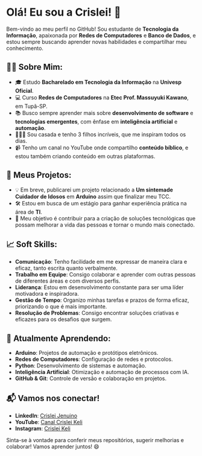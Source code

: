 # Olá! Eu sou a Crislei! 👋

Bem-vindo ao meu perfil no GitHub! Sou estudante de **Tecnologia da Informação**, apaixonada por **Redes de Computadores** e **Banco de Dados**, e estou sempre buscando aprender novas habilidades e compartilhar meu conhecimento.

## 🧑‍💻 Sobre Mim:
- 🎓 Estudo **Bacharelado em Tecnologia da Informação** na **Univesp Oficial**.
- 💻 Curso **Redes de Computadores** na **Etec Prof. Massuyuki Kawano**, em Tupã-SP.
- 📚 Busco sempre aprender mais sobre **desenvolvimento de software** e **tecnologias emergentes**, com ênfase em **inteligência artificial** e **automação**.
- 👩‍👧‍👦 Sou casada e tenho 3 filhos incríveis, que me inspiram todos os dias.
- 📹 Tenho um canal no YouTube onde compartilho **conteúdo bíblico**, e estou também criando conteúdo em outras plataformas.

## 🚀 Meus Projetos:
- 💡 Em breve, publicarei  um projeto relacionado a **Um sintemade Cuidador de Idosos** em **Arduino** assim que finalizar meu TCC.
- 🛠 Estou em busca de um estágio para ganhar experiência prática na área de **TI**.
- 🎯 Meu objetivo é contribuir para a criação de soluções tecnológicas que possam melhorar a vida das pessoas e tornar o mundo mais conectado.

## 📈 Soft Skills:
- **Comunicação**: Tenho facilidade em me expressar de maneira clara e eficaz, tanto escrita quanto verbalmente.
- **Trabalho em Equipe**: Consigo colaborar e aprender com outras pessoas de diferentes áreas e com diversos perfis.
- **Liderança**: Estou em desenvolvimento constante para ser uma líder motivadora e inspiradora.
- **Gestão de Tempo**: Organizo minhas tarefas e prazos de forma eficaz, priorizando o que é mais importante.
- **Resolução de Problemas**: Consigo encontrar soluções criativas e eficazes para os desafios que surgem.

## 🌱 Atualmente Aprendendo:
- **Arduino**: Projetos de automação e protótipos eletrônicos.
- **Redes de Computadores**: Configuração de redes e protocolos.
- **Python**: Desenvolvimento de sistemas e automação.
- **Inteligência Artificial**: Otimização e automação de processos com IA.
- **GitHub & Git**: Controle de versão e colaboração em projetos.

## 📬 Vamos nos conectar!
- **LinkedIn**: [Crislei Jenuino](https://www.linkedin.com/in/crislei-jenuino-b3407734a/)
- **YouTube**: [Canal Crislei Keli](https://www.youtube.com/@crisleikeli)
- **Instagram**: [Crislei Keli](https://www.instagram.com/crisleikeli?igsh=d241ZmsybjRlNGww)

Sinta-se à vontade para conferir meus repositórios, sugerir melhorias e colaborar! Vamos aprender juntos! 😄
